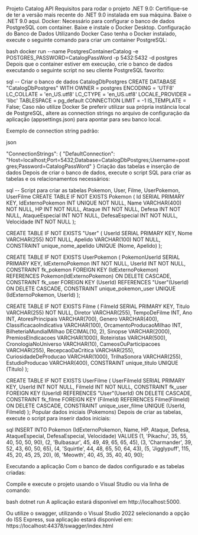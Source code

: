 Projeto Catalog API
Requisitos para rodar o projeto
.NET 9.0: Certifique-se de ter a versão mais recente do .NET 9.0 instalada em sua máquina. Baixe o .NET 9.0 aqui.
Docker: Necessário para configurar o banco de dados PostgreSQL com container. Baixe e instale o Docker Desktop.
Configuração do Banco de Dados
Utilizando Docker
Caso tenha o Docker instalado, execute o seguinte comando para criar um container PostgreSQL:

bash
docker run --name PostgresContainerCatalog -e POSTGRES_PASSWORD=CatalogPassWord -p 5432:5432 -d postgres
Depois que o container estiver em execução, crie o banco de dados executando o seguinte script no seu cliente PostgreSQL favorito:

sql
-- Criar o banco de dados CatalogDbPostgres
CREATE DATABASE "CatalogDbPostgres"
WITH
    OWNER = postgres
    ENCODING = 'UTF8'
    LC_COLLATE = 'en_US.utf8'
    LC_CTYPE = 'en_US.utf8'
    LOCALE_PROVIDER = 'libc'
    TABLESPACE = pg_default
    CONNECTION LIMIT = -1
    IS_TEMPLATE = False;
Caso não utilize Docker
Se preferir utilizar sua própria instância local de PostgreSQL, altere as connection strings no arquivo de configuração da aplicação (appsettings.json) para apontar para seu banco local.

Exemplo de connection string padrão:

json

"ConnectionStrings": {
  "DefaultConnection": "Host=localhost;Port=5432;Database=CatalogDbPostgres;Username=postgres;Password=CatalogPassWord"
}
Criação das tabelas e inserção de dados
Depois de criar o banco de dados, execute o script SQL para criar as tabelas e os relacionamentos necessários:

sql
-- Script para criar as tabelas Pokemon, User, Filme, UserPokemon, UserFilme
CREATE TABLE IF NOT EXISTS Pokemon (
    Id SERIAL PRIMARY KEY,
    IdExternoPokemon INT UNIQUE NOT NULL,
    Name VARCHAR(400) NOT NULL,
    HP INT NOT NULL,
    Ataque INT NOT NULL,
    Defesa INT NOT NULL,
    AtaqueEspecial INT NOT NULL,
    DefesaEspecial INT NOT NULL,
    Velocidade INT NOT NULL
);

CREATE TABLE IF NOT EXISTS "User" (
    UserId SERIAL PRIMARY KEY,
    Nome VARCHAR(255) NOT NULL,
    Apelido VARCHAR(100) NOT NULL,
    CONSTRAINT unique_nome_apelido UNIQUE (Nome, Apelido)
);

CREATE TABLE IF NOT EXISTS UserPokemon (
    PokemonUserId SERIAL PRIMARY KEY,
    IdExternoPokemon INT NOT NULL,
    UserId INT NOT NULL,
    CONSTRAINT fk_pokemon FOREIGN KEY (IdExternoPokemon) REFERENCES Pokemon(IdExternoPokemon) ON DELETE CASCADE,
    CONSTRAINT fk_user FOREIGN KEY (UserId) REFERENCES "User"(UserId) ON DELETE CASCADE,
    CONSTRAINT unique_pokemon_user UNIQUE (IdExternoPokemon, UserId)
);

CREATE TABLE IF NOT EXISTS Filme (
    FilmeId SERIAL PRIMARY KEY,
    Titulo VARCHAR(255) NOT NULL,
    Diretor VARCHAR(255),
    TempoDeFilme INT,
    Ano INT,
    AtoresPrincipais VARCHAR(700),
    Genero VARCHAR(400),
    ClassificacaoIndicativa VARCHAR(100),
    OrcamentoProducaoMilhao INT,
    BilheteriaMundialMilhao DECIMAL(10, 2),
    Sinopse VARCHAR(2000),
    PremiosEIndicacoes VARCHAR(1000),
    Roteiristas VARCHAR(500),
    CronologiaNoUniverso VARCHAR(10),
    CameosOuParticipacoes VARCHAR(255),
    RecepcaoDaCritica VARCHAR(255),
    CuriosidadeDeProducao VARCHAR(1000),
    TrilhaSonora VARCHAR(255),
    EstudioProducao VARCHAR(400),
    CONSTRAINT unique_titulo UNIQUE (Titulo)
);

CREATE TABLE IF NOT EXISTS UserFilme (
    UserFilmeId SERIAL PRIMARY KEY,
    UserId INT NOT NULL,
    FilmeId INT NOT NULL,
    CONSTRAINT fk_user FOREIGN KEY (UserId) REFERENCES "User"(UserId) ON DELETE CASCADE,
    CONSTRAINT fk_filme FOREIGN KEY (FilmeId) REFERENCES Filme(FilmeId) ON DELETE CASCADE,
    CONSTRAINT unique_user_filme UNIQUE (UserId, FilmeId)
);
Popular dados iniciais (Pokemons)
Depois de criar as tabelas, execute o script para inserir dados iniciais:

sql
INSERT INTO Pokemon (IdExternoPokemon, Name, HP, Ataque, Defesa, AtaqueEspecial, DefesaEspecial, Velocidade)
VALUES
    (1, 'Pikachu', 35, 55, 40, 50, 50, 90),
    (2, 'Bulbasaur', 45, 49, 49, 65, 65, 45),
    (3, 'Charmander', 39, 52, 43, 60, 50, 65),
    (4, 'Squirtle', 44, 48, 65, 50, 64, 43),
    (5, 'Jigglypuff', 115, 45, 20, 45, 25, 20),
    (6, 'Meowth', 40, 45, 35, 40, 40, 90);

Executando a aplicação
Com o banco de dados configurado e as tabelas criadas:

Compile e execute o projeto usando o Visual Studio ou via linha de comando:

bash
dotnet run
A aplicação estará disponível em http://localhost:5000.

Ou utilize o swagger, utilizando o Visual Studio 2022 selecionando a opção do ISS Express, sua aplicação estará disponível em: https://localhost:44378/swagger/index.html
